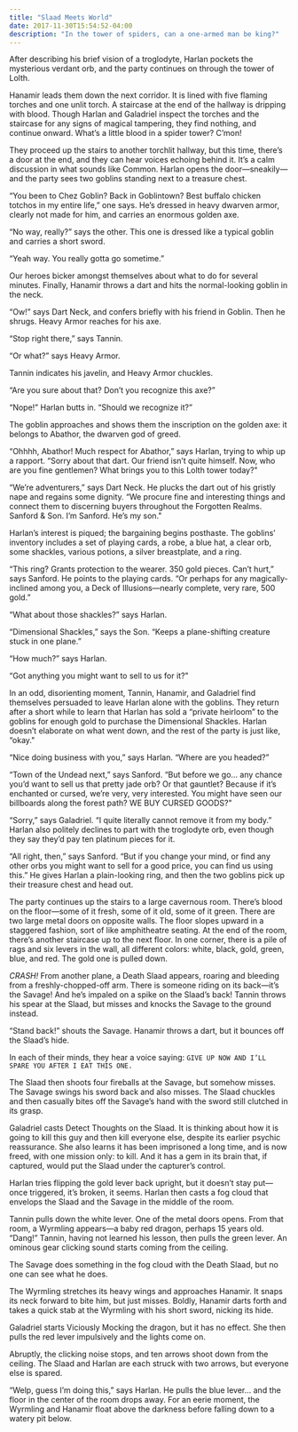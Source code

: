 ```yaml
---
title: "Slaad Meets World"
date: 2017-11-30T15:54:52-04:00
description: "In the tower of spiders, can a one-armed man be king?"
---
```


After describing his brief vision of a troglodyte, Harlan pockets the mysterious verdant orb, and the party continues on through the tower of Lolth.

Hanamir leads them down the next corridor. It is lined with five flaming torches and one unlit torch. A staircase at the end of the hallway is dripping with blood. Though Harlan and Galadriel inspect the torches and the staircase for any signs of magical tampering, they find nothing, and continue onward. What’s a little blood in a spider tower? C’mon!

They proceed up the stairs to another torchlit hallway, but this time, there’s a door at the end, and they can hear voices echoing behind it. It’s a calm discussion in what sounds like Common. Harlan opens the door—sneakily—and the party sees two goblins standing next to a treasure chest. 

“You been to Chez Goblin? Back in Goblintown? Best buffalo chicken totchos in my entire life,” one says. He’s dressed in heavy dwarven armor, clearly not made for him, and carries an enormous golden axe.

“No way, really?” says the other. This one is dressed like a typical goblin and carries a short sword.

“Yeah way. You really gotta go sometime.” 

Our heroes bicker amongst themselves about what to do for several minutes. Finally, Hanamir throws a dart and hits the normal-looking goblin in the neck. 

“Ow!” says Dart Neck, and confers briefly with his friend in Goblin. Then he shrugs. Heavy Armor reaches for his axe.

“Stop right there,” says Tannin.

“Or what?” says Heavy Armor. 

Tannin indicates his javelin, and Heavy Armor chuckles.

“Are you sure about that? Don’t you recognize this axe?” 

“Nope!” Harlan butts in. “Should we recognize it?”

The goblin approaches and shows them the inscription on the golden axe: it belongs to Abathor, the dwarven god of greed. 

“Ohhhh, Abathor! Much respect for Abathor,” says Harlan, trying to whip up a rapport. “Sorry about that dart. Our friend isn’t quite himself. Now, who are you fine gentlemen? What brings you to this Lolth tower today?"

“We’re adventurers,” says Dart Neck. He plucks the dart out of his gristly nape and regains some dignity. “We procure fine and interesting things and connect them to discerning buyers throughout the Forgotten Realms. Sanford & Son. I’m Sanford. He’s my son."

Harlan’s interest is piqued; the bargaining begins posthaste. The goblins’ inventory includes a set of playing cards, a robe, a blue hat, a clear orb, some shackles, various potions, a silver breastplate, and a ring. 

“This ring? Grants protection to the wearer. 350 gold pieces. Can’t hurt,” says Sanford. He points to the playing cards. “Or perhaps for any magically-inclined among you, a Deck of Illusions—nearly complete, very rare, 500 gold.”

“What about those shackles?” says Harlan.

“Dimensional Shackles,” says the Son. “Keeps a plane-shifting creature stuck in one plane.”

“How much?” says Harlan.

“Got anything you might want to sell to us for it?"

In an odd, disorienting moment, Tannin, Hanamir, and Galadriel find themselves persuaded to leave Harlan alone with the goblins. They return after a short while to learn that Harlan has sold a “private heirloom” to the goblins for enough gold to purchase the Dimensional Shackles. Harlan doesn’t elaborate on what went down, and the rest of the party is just like, “okay."

“Nice doing business with you,” says Harlan. “Where are you headed?”

“Town of the Undead next,” says Sanford. “But before we go… any chance you’d want to sell us that pretty jade orb? Or that gauntlet? Because if it’s enchanted or cursed, we’re very, very interested. You might have seen our billboards along the forest path? WE BUY CURSED GOODS?"

“Sorry,” says Galadriel. “I quite literally cannot remove it from my body.” Harlan also politely declines to part with the troglodyte orb, even though they say they’d pay ten platinum pieces for it.

“All right, then,” says Sanford. “But if you change your mind, or find any other orbs you might want to sell for a good price, you can find us using this.” He gives Harlan a plain-looking ring, and then the two goblins pick up their treasure chest and head out.

The party continues up the stairs to a large cavernous room. There’s blood on the floor—some of it fresh, some of it old, some of it green. There are two large metal doors on opposite walls. The floor slopes upward in a staggered fashion, sort of like amphitheatre seating. At the end of the room, there’s another staircase up to the next floor. In one corner, there is a pile of rags and six levers in the wall, all different colors: white, black, gold, green, blue, and red. The gold one is pulled down.

_CRASH!_ From another plane, a Death Slaad appears, roaring and bleeding from a freshly-chopped-off arm. There is someone riding on its back—it’s the Savage! And he’s impaled on a spike on the Slaad’s back! Tannin throws his spear at the Slaad, but misses and knocks the Savage to the ground instead. 

“Stand back!” shouts the Savage. Hanamir throws a dart, but it bounces off the Slaad’s hide.

In each of their minds, they hear a voice saying: `GIVE UP NOW AND I’LL SPARE YOU AFTER I EAT THIS ONE.`

The Slaad then shoots four fireballs at the Savage, but somehow misses. The Savage swings his sword back and also misses. The Slaad chuckles and then casually bites off the Savage’s hand with the sword still clutched in its grasp. 

Galadriel casts Detect Thoughts on the Slaad. It is thinking about how it is going to kill this guy and then kill everyone else, despite its earlier psychic reassurance. She also learns it has been imprisoned a long time, and is now freed, with one mission only: to kill. And it has a gem in its brain that, if captured, would put the Slaad under the capturer’s control.

Harlan tries flipping the gold lever back upright, but it doesn’t stay put—once triggered, it’s broken, it seems. Harlan then casts a fog cloud that envelops the Slaad and the Savage in the middle of the room. 

Tannin pulls down the white lever. One of the metal doors opens. From that room, a Wyrmling appears—a baby red dragon, perhaps 15 years old. “Dang!” Tannin, having not learned his lesson, then pulls the green lever. An ominous gear clicking sound starts coming from the ceiling. 

The Savage does something in the fog cloud with the Death Slaad, but no one can see what he does. 

The Wyrmling stretches its heavy wings and approaches Hanamir. It snaps its neck forward to bite him, but just misses. Boldly, Hanamir darts forth and takes a quick stab at the Wyrmling with his short sword, nicking its hide. 

Galadriel starts Viciously Mocking the dragon, but it has no effect. She then pulls the red lever impulsively and the lights come on.

Abruptly, the clicking noise stops, and ten arrows shoot down from the ceiling. The Slaad and Harlan are each struck with two arrows, but everyone else is spared. 

“Welp, guess I’m doing this,” says Harlan. He pulls the blue lever… and the floor in the center of the room drops away. For an eerie moment, the Wyrmling and Hanamir float above the darkness before falling down to a watery pit below.
